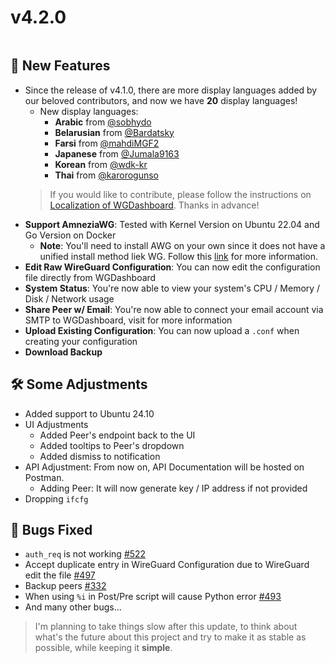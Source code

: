 # v4.2.0

<img src="https://wgdashboard-resources.tor1.cdn.digitaloceanspaces.com/Releases/v4.2.0.png" style="block"  alt="" />

## 🎉 New Features
- Since the release of v4.1.0, there are more display languages added by our beloved contributors, and now we have **20** display languages!
    - New display languages:
        - **Arabic** from [@sobhydo](https://github.com/sobhydo)
        - **Belarusian** from [@Bardatsky](https://github.com/Bardatsky)
        - **Farsi** from [@mahdiMGF2](https://github.com/mahdiMGF2)
        - **Japanese** from [@Jumala9163](https://github.com/Jumala9163)
        - **Korean** from [@wdk-kr](https://github.com/wdk-kr)
        - **Thai** from [@karorogunso](https://github.com/karorogunso)
  > If you would like to contribute, please follow the instructions on [Localization of WGDashboard](https://github.com/donaldzou/WGDashboard/issues/397). Thanks in advance!
- **Support AmneziaWG**: Tested with Kernel Version on Ubuntu 22.04 and Go Version on Docker
    - **Note**: You'll need to install AWG on your own since it does not have a unified install method liek WG. Follow this [link](https://github.com/amnezia-vpn/amneziawg-linux-kernel-module) for more information.
- **Edit Raw WireGuard Configuration**: You can now edit the configuration file directly from WGDashboard
- **System Status**: You're now able to view your system's CPU / Memory / Disk / Network usage
- **Share Peer w/ Email**: You're now able to connect your email account via SMTP to WGDashboard, visit [](Email-Service.md) for more information
- **Upload Existing Configuration**: You can now upload a `.conf` when creating your configuration
- **Download Backup**

## 🛠️ Some Adjustments
- Added support to Ubuntu 24.10
- UI Adjustments
    - Added Peer's endpoint back to the UI
    - Added tooltips to Peer's dropdown
    - Added dismiss to notification
- API Adjustment: From now on, API Documentation will be hosted on Postman.
    - Adding Peer: It will now generate key / IP address if not provided
- Dropping `ifcfg`

## 🧐 Bugs Fixed
- `auth_req` is not working [#522](https://github.com/donaldzou/WGDashboard/issues/522)
- Accept duplicate entry in WireGuard Configuration due to WireGuard edit the file [#497](https://github.com/donaldzou/WGDashboard/issues/497)
- Backup peers [#332](https://github.com/donaldzou/WGDashboard/issues/322)
- When using `%i` in Post/Pre script will cause Python error [#493](https://github.com/donaldzou/WGDashboard/issues/493)
- And many other bugs...

> I'm planning to take things slow after this update, to think about what's the future about this project and try to make it as stable as possible, while keeping it **simple**.